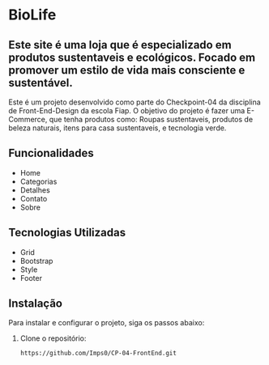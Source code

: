 # BioLife

## Este site é uma loja que é especializado em produtos sustentaveis e ecológicos. Focado em promover um estilo de vida mais consciente e sustentável. 

Este é um projeto desenvolvido como parte do Checkpoint-04 da disciplina de Front-End-Design da escola Fiap. O objetivo do projeto é fazer uma E-Commerce, que tenha produtos como: Roupas sustentaveis, produtos de beleza naturais, itens para casa sustentaveis, e tecnologia verde.

## Funcionalidades

- Home
- Categorias
- Detalhes
- Contato
- Sobre

## Tecnologias Utilizadas

- Grid
- Bootstrap
- Style
- Footer

## Instalação

Para instalar e configurar o projeto, siga os passos abaixo:

1. Clone o repositório:
   ```bash
   https://github.com/Imps0/CP-04-FrontEnd.git
